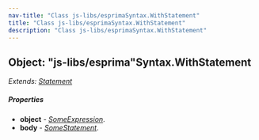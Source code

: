 ```yaml
---
nav-title: "Class js-libs/esprimaSyntax.WithStatement"
title: "Class js-libs/esprimaSyntax.WithStatement"
description: "Class js-libs/esprimaSyntax.WithStatement"
---
```

## Object: "js-libs/esprima"Syntax.WithStatement  
_Extends:_ [_Statement_](../../../js-libs/esprima/Syntax/Statement.md)

##### Properties
 - **object** - [_SomeExpression_](../../../js-libs/esprima/Syntax/SomeExpression.md).
 - **body** - [_SomeStatement_](../../../js-libs/esprima/Syntax/SomeStatement.md).